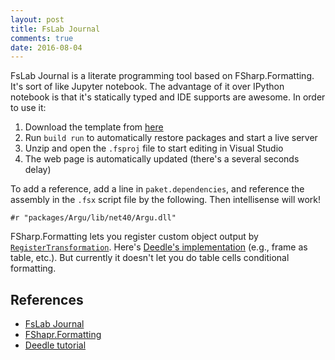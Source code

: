 ```yaml
---
layout: post
title: FsLab Journal
comments: true
date: 2016-08-04
---
```


FsLab Journal is a literate programming tool based on FSharp.Formatting. It's sort of like Jupyter notebook. The advantage of it over IPython notebook
is that it's statically typed and IDE supports are awesome. In order to use it:

1. Download the template from [here](https://github.com/fslaborg/FsLab.Templates/archive/journal.zip)
2. Run `build run` to automatically restore packages and start a live server
2. Unzip and open the `.fsproj` file to start editing in Visual Studio
3. The web page is automatically updated (there's a several seconds delay)

To add a reference, add a line in `paket.dependencies`, and reference the assembly in the `.fsx` script file by the following. Then intellisense will work!

    #r "packages/Argu/lib/net40/Argu.dll"

FSharp.Formatting lets you register custom object output by [`RegisterTransformation`](https://tpetricek.github.io/FSharp.Formatting/evaluation.html#Custom-formatting-functions). Here's [Deedle's implementation](https://github.com/BlueMountainCapital/Deedle/blob/5d347cf9329d427e3872c1197303f20554e37a32/docs/tools/formatters.fsx#L288) (e.g., frame as table, etc.). But currently it doesn't let you do table cells conditional formatting.


References
----
* [FsLab Journal](http://fslab.org/download/)
* [FShapr.Formatting](http://tpetricek.github.io/FSharp.Formatting/)
* [Deedle tutorial](http://bluemountaincapital.github.io/Deedle/tutorial.html)
